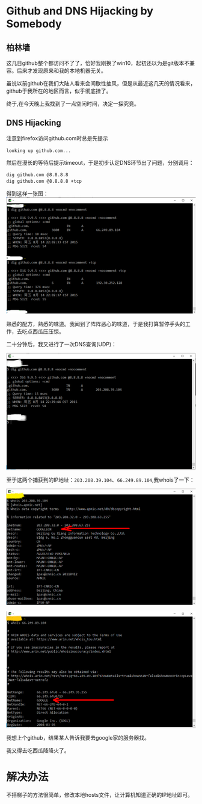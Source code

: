 # Github and DNS Hijacking by Somebody

## 柏林墙

这几日github整个都访问不了了，恰好我刚换了win10，起初还以为是git版本不兼容。后来才发现原来和我的本地机器无关。

虽说以前github在我们大陆人看来会间歇性抽风，但是从最近这几天的情况看来，github于我所在的地区而言，似乎彻底挂了。

终于,在今天晚上我找到了一点空闲时间，决定一探究竟。

## DNS Hijacking 

注意到firefox访问github.com时总是先提示

`looking up github.com...`

然后在漫长的等待后提示timeout，于是初步认定DNS环节出了问题，分别调用：

```.bash
dig github.com @8.8.8.8 
dig github.com @8.8.8.8 +tcp
```
得到这样一张图：
![github的DNS查询结果](https://github.com/newbienewbie/notes/raw/master/Pene/Misc/img/github_dig_github1.png)

熟悉的配方，熟悉的味道。我闻到了阵阵恶心的味道，于是我打算暂停手头的工作，去吃点西瓜压压惊。

二十分钟后，我又进行了一次DNS查询(UDP)：

![第二次通过UDP协议查询github的IP地址](https://github.com/newbienewbie/notes/raw/master/Pene/Misc/img/github_dig_github2.png)

至于这两个捕获到的IP地址：`203.208.39.104`、`66.249.89.104`,我whois了一下：

![203.208.39.104](https://github.com/newbienewbie/notes/raw/master/Pene/Misc/img/github_whois_203.208.39.104.png)

![66.249.89.104.png](https://github.com/newbienewbie/notes/raw/master/Pene/Misc/img/github_whois_66.249.89.104.png)

我想上个github，结果某人告诉我要去google家的服务器找。

我又得去吃西瓜降降火了。

# 解决办法

不搭梯子的方法很简单，修改本地hosts文件，让计算机知道正确的IP地址即可。





